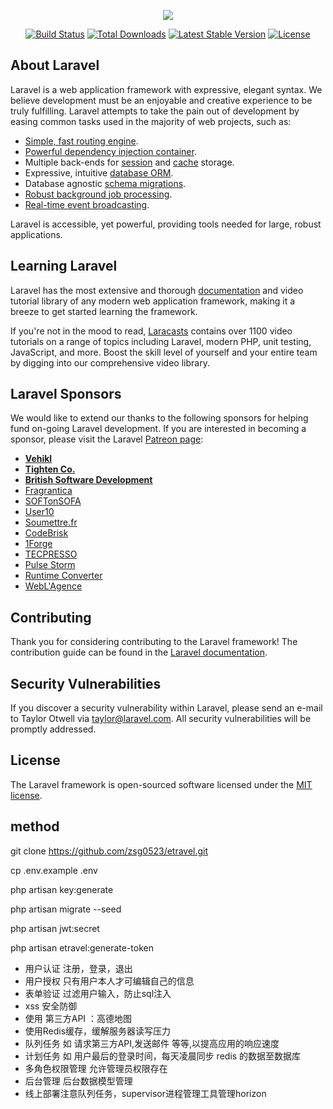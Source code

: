 <p align="center"><img src="https://laravel.com/assets/img/components/logo-laravel.svg"></p>

<p align="center">
<a href="https://travis-ci.org/laravel/framework"><img src="https://travis-ci.org/laravel/framework.svg" alt="Build Status"></a>
<a href="https://packagist.org/packages/laravel/framework"><img src="https://poser.pugx.org/laravel/framework/d/total.svg" alt="Total Downloads"></a>
<a href="https://packagist.org/packages/laravel/framework"><img src="https://poser.pugx.org/laravel/framework/v/stable.svg" alt="Latest Stable Version"></a>
<a href="https://packagist.org/packages/laravel/framework"><img src="https://poser.pugx.org/laravel/framework/license.svg" alt="License"></a>
</p>

## About Laravel

Laravel is a web application framework with expressive, elegant syntax. We believe development must be an enjoyable and creative experience to be truly fulfilling. Laravel attempts to take the pain out of development by easing common tasks used in the majority of web projects, such as:

- [Simple, fast routing engine](https://laravel.com/docs/routing).
- [Powerful dependency injection container](https://laravel.com/docs/container).
- Multiple back-ends for [session](https://laravel.com/docs/session) and [cache](https://laravel.com/docs/cache) storage.
- Expressive, intuitive [database ORM](https://laravel.com/docs/eloquent).
- Database agnostic [schema migrations](https://laravel.com/docs/migrations).
- [Robust background job processing](https://laravel.com/docs/queues).
- [Real-time event broadcasting](https://laravel.com/docs/broadcasting).

Laravel is accessible, yet powerful, providing tools needed for large, robust applications.

## Learning Laravel

Laravel has the most extensive and thorough [documentation](https://laravel.com/docs) and video tutorial library of any modern web application framework, making it a breeze to get started learning the framework.

If you're not in the mood to read, [Laracasts](https://laracasts.com) contains over 1100 video tutorials on a range of topics including Laravel, modern PHP, unit testing, JavaScript, and more. Boost the skill level of yourself and your entire team by digging into our comprehensive video library.

## Laravel Sponsors

We would like to extend our thanks to the following sponsors for helping fund on-going Laravel development. If you are interested in becoming a sponsor, please visit the Laravel [Patreon page](https://patreon.com/taylorotwell):

- **[Vehikl](https://vehikl.com/)**
- **[Tighten Co.](https://tighten.co)**
- **[British Software Development](https://www.britishsoftware.co)**
- [Fragrantica](https://www.fragrantica.com)
- [SOFTonSOFA](https://softonsofa.com/)
- [User10](https://user10.com)
- [Soumettre.fr](https://soumettre.fr/)
- [CodeBrisk](https://codebrisk.com)
- [1Forge](https://1forge.com)
- [TECPRESSO](https://tecpresso.co.jp/)
- [Pulse Storm](http://www.pulsestorm.net/)
- [Runtime Converter](http://runtimeconverter.com/)
- [WebL'Agence](https://weblagence.com/)

## Contributing

Thank you for considering contributing to the Laravel framework! The contribution guide can be found in the [Laravel documentation](https://laravel.com/docs/contributions).

## Security Vulnerabilities

If you discover a security vulnerability within Laravel, please send an e-mail to Taylor Otwell via [taylor@laravel.com](mailto:taylor@laravel.com). All security vulnerabilities will be promptly addressed.

## License

The Laravel framework is open-sourced software licensed under the [MIT license](https://opensource.org/licenses/MIT).

## method

<!-- 创建项目 -->
git clone https://github.com/zsg0523/etravel.git

<!-- 修改配置文件,production,数据库信息 -->
cp .env.example  .env

<!-- 生成密钥 -->
php artisan key:generate

<!-- 运行数据库迁移并填充（特殊字段报错，请修改 database.php 里的字符集为utf-8） -->
php artisan migrate --seed 

<!-- JWT 的 secret，这个 secret 很重要，用于最后的签名 -->
php artisan jwt:secret

<!-- 为用户 ID 为1的生成一个永久有效的测试token -->
php artisan etravel:generate-token








- 用户认证 注册，登录，退出
- 用户授权 只有用户本人才可编辑自己的信息
- 表单验证 过滤用户输入，防止sql注入
- xss 安全防御
- 使用 第三方API ：高德地图
- 使用Redis缓存，缓解服务器读写压力
- 队列任务 如 请求第三方API,发送邮件 等等,以提高应用的响应速度
- 计划任务 如 用户最后的登录时间，每天凌晨同步 redis 的数据至数据库
- 多角色权限管理 允许管理员权限存在
- 后台管理 后台数据模型管理
- 线上部署注意队列任务，supervisor进程管理工具管理horizon

